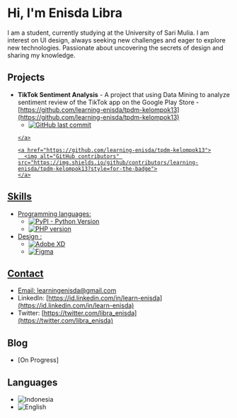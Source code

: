 # Hi, I'm Enisda Libra

I am a student, currently studying at the University of Sari Mulia. I am interest on UI design, always seeking new challenges and eager to explore new technologies. Passionate about uncovering the secrets of design and sharing my knowledge.

## Projects

- **TikTok Sentiment Analysis** - A project that using Data Mining to analyze sentiment review of the TikTok app on the Google Play Store - [https://github.com/learning-enisda/tpdm-kelompok13](https://github.com/learning-enisda/tpdm-kelompok13) 
    -  <a href="https://github.com/learning-enisda/tpdm-kelompok13">
        <img alt="GitHub last commit" src="https://img.shields.io/github/last-commit/learning-enisda/tpdm-kelompok13?style=for-the-badge">
      </a>
      
      <a href="https://github.com/learning-enisda/tpdm-kelompok13">
        <img alt="GitHub contributors" src="https://img.shields.io/github/contributors/learning-enisda/tpdm-kelompok13?style=for-the-badge">
      </a>

## Skills

- Programming languages: 
    - <img alt="PyPI - Python Version" src="https://img.shields.io/badge/python-3.x-blue?style=for-the-badge">
    - <img alt="PHP version" src="https://img.shields.io/badge/PHP-7.x-blue?style=for-the-badge">
- Design : 
    - <img alt="Adobe XD" src="https://img.shields.io/badge/Adobe%20XD-v24.0-blue?style=for-the-badge">
    - <img alt="Figma" src="https://img.shields.io/badge/Figma-v5.1-blue?style=for-the-badge">

## Contact
- Email: [learningenisda@gmail.com](mailto:learningenisda@gmail.com)
- LinkedIn: [https://id.linkedin.com/in/learn-enisda](https://id.linkedin.com/in/learn-enisda)
- Twitter: [https://twitter.com/libra_enisda](https://twitter.com/libra_enisda)

## Blog
- [On Progress]

## Languages
- <img alt="Indonesia" src="https://img.shields.io/badge/Indonesia-fluent-green?style=for-the-badge">
- <img alt="English" src="https://img.shields.io/badge/English-intermediate-green?style=for-the-badge">
